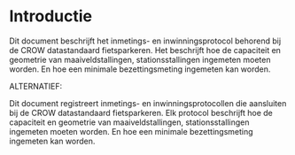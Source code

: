 # Introductie

Dit document beschrijft het inmetings- en inwinningsprotocol behorend bij de CROW datastandaard fietsparkeren.
Het beschrijft hoe de capaciteit en geometrie van maaiveldstallingen, stationsstallingen ingemeten moeten worden.
En hoe een minimale bezettingsmeting ingemeten kan worden.

ALTERNATIEF:

Dit document registreert inmetings- en inwinningsprotocollen die aansluiten bij de CROW datastandaard fietsparkeren.
Elk protocol beschrijft hoe de capaciteit en geometrie van maaiveldstallingen, stationsstallingen ingemeten moeten worden.
En hoe een minimale bezettingsmeting ingemeten kan worden.
